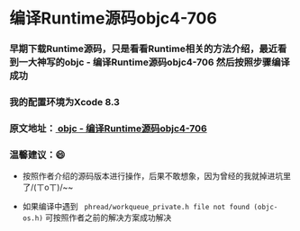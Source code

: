 # 编译Runtime源码objc4-706

### 早期下载Runtime源码，只是看看Runtime相关的方法介绍，最近看到一大神写的**objc - 编译Runtime源码objc4-706** 然后按照步骤编译成功

### 我的配置环境为Xcode 8.3

### 原文地址：[ objc - 编译Runtime源码objc4-706](http://blog.csdn.net/WOTors/article/details/54426316?locationNum=7&fps=1)

### 温馨建议：😄
- 按照作者介绍的源码版本进行操作，后果不敢想象，因为曾经的我就掉进坑里了/(ㄒoㄒ)/~~

- 如果编译中遇到 ` phread/workqueue_private.h file not found (objc-os.h)` 可按照作者之前的解决方案成功解决
